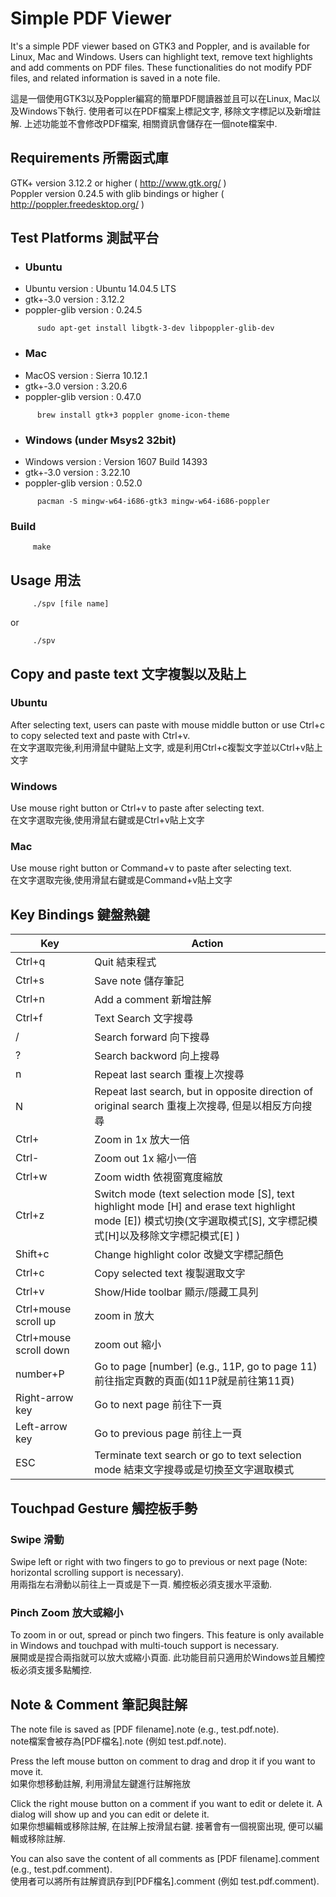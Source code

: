 Simple PDF Viewer
=================

It's a simple PDF viewer based on GTK3 and Poppler, and is available for Linux, Mac and Windows. Users can highlight text, remove text highlights and add comments on PDF files. These functionalities do not modify PDF files, and related information is saved in a note file.

這是一個使用GTK3以及Poppler編寫的簡單PDF閱讀器並且可以在Linux, Mac以及Windows下執行. 使用者可以在PDF檔案上標記文字, 移除文字標記以及新增註解. 上述功能並不會修改PDF檔案, 相關資訊會儲存在一個note檔案中.

Requirements 所需函式庫
-----

GTK+ version 3.12.2 or higher ( http://www.gtk.org/ )  
Poppler version 0.24.5 with glib bindings or higher ( http://poppler.freedesktop.org/ )  

Test Platforms 測試平台
-----
* ### Ubuntu  
* Ubuntu version : Ubuntu 14.04.5 LTS  
* gtk+-3.0 version : 3.12.2  
* poppler-glib version : 0.24.5  
```
      sudo apt-get install libgtk-3-dev libpoppler-glib-dev
```
* ### Mac 
* MacOS version : Sierra 10.12.1
* gtk+-3.0 version : 3.20.6
* poppler-glib version : 0.47.0
```
      brew install gtk+3 poppler gnome-icon-theme
```

* ### Windows (under Msys2 32bit)
* Windows version : Version 1607 Build 14393  
* gtk+-3.0 version : 3.22.10 
* poppler-glib version : 0.52.0 
```
      pacman -S mingw-w64-i686-gtk3 mingw-w64-i686-poppler
```

### Build

```
     make
```  
Usage 用法
-----
```
     ./spv [file name]  
```  
or  
``` 
     ./spv
```

Copy and paste text 文字複製以及貼上
-----------

### Ubuntu

After selecting text, users can paste with mouse middle button or use Ctrl+c to copy selected text and paste with Ctrl+v.  
在文字選取完後,利用滑鼠中鍵貼上文字, 或是利用Ctrl+c複製文字並以Ctrl+v貼上文字

### Windows

Use mouse right button or Ctrl+v to paste after selecting text.  
在文字選取完後,使用滑鼠右鍵或是Ctrl+v貼上文字

### Mac  

Use mouse right button or Command+v to paste after selecting text.  
在文字選取完後,使用滑鼠右鍵或是Command+v貼上文字

Key Bindings 鍵盤熱鍵
--------------------  

Key  |   Action
-----|---------
Ctrl+q | Quit 結束程式
Ctrl+s | Save note 儲存筆記
Ctrl+n | Add a comment 新增註解
Ctrl+f | Text Search 文字搜尋
/ | Search forward 向下搜尋
? | Search backword 向上搜尋
n | Repeat last search 重複上次搜尋
N | Repeat last search, but in opposite direction of original search 重複上次搜尋, 但是以相反方向搜尋
Ctrl+ | Zoom in 1x 放大一倍
Ctrl- | Zoom out 1x 縮小一倍
Ctrl+w | Zoom width 依視窗寬度縮放
Ctrl+z | Switch mode (text selection mode [S], text highlight mode [H] and erase text highlight mode [E]) 模式切換(文字選取模式[S], 文字標記模式[H]以及移除文字標記模式[E] )
Shift+c | Change highlight color 改變文字標記顏色
Ctrl+c | Copy selected text 複製選取文字
Ctrl+v | Show/Hide toolbar 顯示/隱藏工具列
Ctrl+mouse scroll up | zoom in 放大
Ctrl+mouse scroll down | zoom out 縮小
number+P | Go to page [number] (e.g., 11P, go to page 11) 前往指定頁數的頁面(如11P就是前往第11頁)
Right-arrow key | Go to next page 前往下一頁
Left-arrow key | Go to previous page 前往上一頁
ESC | Terminate text search or go to text selection mode 結束文字搜尋或是切換至文字選取模式


Touchpad Gesture 觸控板手勢
--------------

### Swipe 滑動

Swipe left or right with two fingers to go to previous or next page (Note: horizontal scrolling support is necessary).  
用兩指左右滑動以前往上一頁或是下一頁. 觸控板必須支援水平滾動.

### Pinch Zoom 放大或縮小

To zoom in or out, spread or pinch two fingers. This feature is only available in Windows and touchpad with multi-touch support is necessary.  
展開或是捏合兩指就可以放大或縮小頁面. 此功能目前只適用於Windows並且觸控板必須支援多點觸控.

Note & Comment 筆記與註解
------------

The note file is saved as [PDF filename].note (e.g., test.pdf.note).  
note檔案會被存為[PDF檔名].note (例如 test.pdf.note).

Press the left mouse button on comment to drag and drop it if you want to move it.  
如果你想移動註解, 利用滑鼠左鍵進行註解拖放

Click the right mouse button on a comment if you want to edit or delete it. A dialog will show up and you can edit or delete it.  
如果你想編輯或移除註解, 在註解上按滑鼠右鍵. 接著會有一個視窗出現, 便可以編輯或移除註解.

You can also save the content of all comments as [PDF filename].comment (e.g., test.pdf.comment).  
使用者可以將所有註解資訊存到[PDF檔名].comment (例如 test.pdf.comment).

